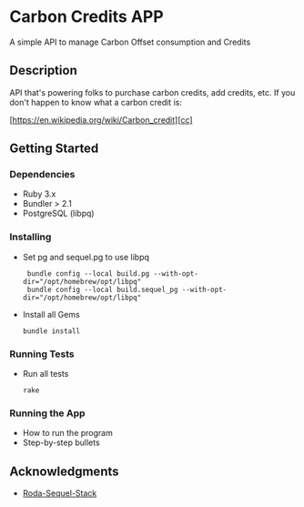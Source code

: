 # Carbon Credits APP

A simple API to manage Carbon Offset consumption and Credits

## Description

API that's powering folks to purchase carbon credits, add credits, etc.
If you don't happen to know what a carbon credit is:

[https://en.wikipedia.org/wiki/Carbon_credit][cc]

## Getting Started

### Dependencies

* Ruby 3.x
* Bundler > 2.1
* PostgreSQL (libpq)

### Installing

* Set pg and sequel.pg to use libpq

       bundle config --local build.pg --with-opt-dir="/opt/homebrew/opt/libpq"
       bundle config --local build.sequel_pg --with-opt-dir="/opt/homebrew/opt/libpq"

* Install all Gems

      bundle install

### Running Tests

* Run all tests

      rake

### Running the App

* How to run the program
* Step-by-step bullets

## Acknowledgments

* [Roda-Sequel-Stack](https://github.com/jeremyevans/roda-sequel-stack)

[cc]: https://en.wikipedia.org/wiki/Carbon_credit
